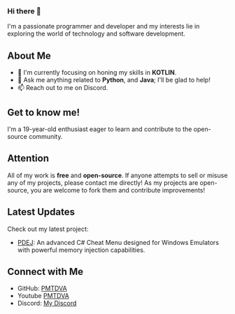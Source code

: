 ### Hi there 👋

I'm a passionate programmer and developer and my interests lie in exploring the world of technology and software development.

## About Me

- 🌱 I'm currently focusing on honing my skills in **KOTLIN**.
- 💬 Ask me anything related to **Python**, and **Java**; I'll be glad to help!
- 📫 Reach out to me on Discord.

## Get to know me!

I'm a 19-year-old enthusiast eager to learn and contribute to the open-source community.

## Attention

All of my work is **free** and **open-source**. If anyone attempts to sell or misuse any of my projects, please contact me directly! As my projects are open-source, you are welcome to fork them and contribute improvements!

## Latest Updates

Check out my latest project:

- [PDEJ](https://github.com/PMTDVA/PDEJ): An advanced C# Cheat Menu designed for Windows Emulators with powerful memory injection capabilities.

## Connect with Me

- GitHub: [PMTDVA]([https://github.com/Your-GitHub-Username](https://github.com/PMTDVA))
- Youtube [PMTDVA](https://www.youtube.com/channel/UCJYhw3GTP6hvoxNgevGfXBg)
- Discord: [My Discord](https://discord.com/invite/d5kup5xcKz) <!-- Replace with your Discord username and tag -->
